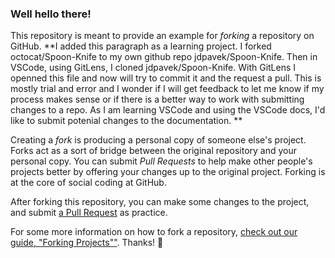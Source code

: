 ### Well hello there!

This repository is meant to provide an example for *forking* a repository on GitHub.
**I added this paragraph as a learning project.  I forked octocat/Spoon-Knife to my own github repo jdpavek/Spoon-Knife.  Then in VSCode, using GitLens, I cloned jdpavek/Spoon-Knife.  With GitLens I openned this file and now will try to commit it and the request a pull.  This is mostly trial and error and I wonder if I will get feedback to let me know if my process makes sense or if there is a better way to work with submitting changes to a repo.  As I am learning VSCode and using the VSCode docs, I'd like to submit potenial changes to the documentation. **


Creating a *fork* is producing a personal copy of someone else's project. Forks act as a sort of bridge between the original repository and your personal copy. You can submit *Pull Requests* to help make other people's projects better by offering your changes up to the original project. Forking is at the core of social coding at GitHub.

After forking this repository, you can make some changes to the project, and submit [a Pull Request](https://github.com/octocat/Spoon-Knife/pulls) as practice.

For some more information on how to fork a repository, [check out our guide, "Forking Projects""](http://guides.github.com/overviews/forking/). Thanks! :sparkling_heart:
